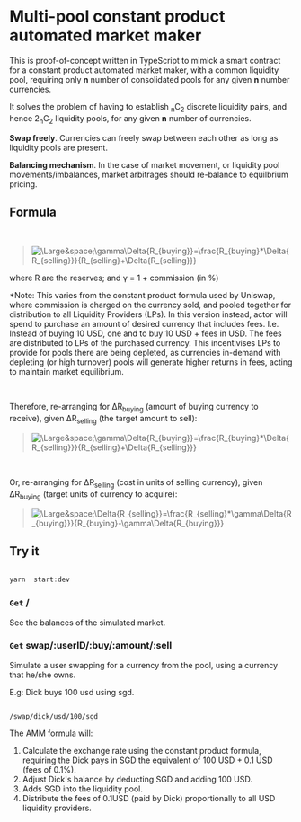 
# Multi-pool constant product automated market maker

This is proof-of-concept written in TypeScript to mimick a smart contract for a constant product automated market maker, with a common liquidity pool, requiring only **n** number of consolidated pools for any given  **n** number currencies.

It solves the problem of having to establish <sub>n</sub>C<sub>2</sub> discrete liquidity pairs, and hence 2<sub>n</sub>C<sub>2</sub> liquidity pools, for any given **n** number of currencies.

**Swap freely**. Currencies can freely swap between each other as long as liquidity pools are present. 

**Balancing mechanism**. In the case of market movement, or liquidity pool movements/imbalances, market arbitrages should re-balance to equilbrium pricing.

## Formula

<br>

>![\Large&space;\gamma\Delta{R_{buying}}=\frac{R_{buying}*\Delta{R_{selling}}}{R_{selling}+\Delta{R_{selling}}}](https://latex.codecogs.com/svg.latex?\Large&space;(R_{selling}+\Delta{R_{selling}})(R_{buying}-\gamma\Delta{R_{buying}})=k)


where R are the reserves; 
and γ = 1 + commission (in %)

*Note: This varies from the constant product formula used by Uniswap, where commission is charged on the currency sold, and pooled together for distribution to all Liquidity Providers (LPs). In this version instead, actor will spend to purchase an amount of desired currency that includes fees. I.e. Instead of buying 10 USD, one and to buy 10 USD + fees in USD. The fees are distributed to LPs of the purchased currency. This incentivises LPs to provide for pools there are being depleted, as currencies in-demand with depleting (or high turnover) pools will generate higher returns in fees, acting to maintain market equilibrium.

<br>

Therefore, re-arranging for ∆R<sub>buying</sub> (amount of buying currency to receive), given ∆R<sub>selling</sub> (the target amount to sell):



>![\Large&space;\gamma\Delta{R_{buying}}=\frac{R_{buying}*\Delta{R_{selling}}}{R_{selling}+\Delta{R_{selling}}}](https://latex.codecogs.com/svg.latex?\gamma\Delta{R_{buying}}=\frac{R_{buying}*\Delta{R_{selling}}}{R_{selling}+\Delta{R_{selling}}})

<br>

Or, re-arranging for ∆R<sub>selling</sub> (cost in units of selling currency), given ∆R<sub>buying</sub> (target units of currency to acquire):


>![\Large&space;\Delta{R_{selling}}=\frac{R_{selling}*\gamma\Delta{R_{buying}}}{R_{buying}-\gamma\Delta{R_{buying}}}](https://latex.codecogs.com/svg.latex?\Delta{R_{selling}}=\frac{R_{selling}*\gamma\Delta{R_{buying}}}{R_{buying}-\gamma\Delta{R_{buying}}})


## Try it

```js

yarn  start:dev

```

### `Get` /

See the balances of the simulated market.


### `Get` swap/:userID/:buy/:amount/:sell

Simulate a user swapping for a currency from the pool, using a currency that he/she owns.


E.g: Dick buys 100 usd using sgd.

```

/swap/dick/usd/100/sgd

```

The AMM formula will:

1) Calculate the exchange rate using the constant product formula, requiring the Dick pays in SGD the equivalent of 100 USD + 0.1 USD (fees of 0.1%). 
2) Adjust Dick's balance by deducting SGD and adding 100 USD.
3) Adds SGD into the liquidity pool.
3) Distribute the fees of 0.1USD (paid by Dick) proportionally to all USD liquidity providers.
